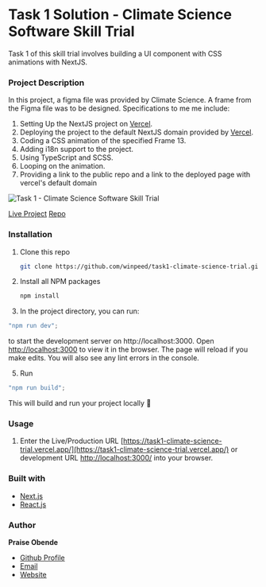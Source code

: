 # Task 1 Solution - Climate Science Software Skill Trial

Task 1 of this skill trial involves building a UI component with CSS animations with NextJS.

### Project Description

In this project, a figma file was provided by Climate Science. A frame from the Figma file was to be designed. Specifications to me me include:

1. Setting Up the NextJS project on [Vercel](https://vercel.com/ "Vercel").
2. Deploying the project to the default NextJS domain provided by [Vercel](https://vercel.com/ "Vercel").
3. Coding a CSS animation of the specified Frame 13.
4. Adding i18n support to the project.
5. Using TypeScript and SCSS.
6. Looping on the animation.
7. Providing a link to the public repo and a link to the deployed page with vercel's default domain

![Task 1 - Climate Science Software Skill Trial](https://user-images.githubusercontent.com/28057919/156755324-8e79cebf-a2e0-4971-8f93-a68b81ccd6d3.png)


[Live Project](https://task1-climate-science-trial.vercel.app/ "Live Project")
[Repo](https://github.com/winpeed/task1-climate-science-trial "Repo")

### Installation

1. Clone this repo
   ```sh
   git clone https://github.com/winpeed/task1-climate-science-trial.git
   ```
2. Install all NPM packages

   ```sh
   npm install
   ```

3. In the project directory, you can run:

```js
"npm run dev";
```

to start the development server on http://localhost:3000.
Open [http://localhost:3000](http://localhost:3000) to view it in the browser. The page will reload if you make edits. You will also see any lint errors in the console.

5. Run

```js
"npm run build";
```

This will build and run your project locally 🚀

### Usage

1. Enter the Live/Production URL [https://task1-climate-science-trial.vercel.app/](https://task1-climate-science-trial.vercel.app/) or development URL [http://localhost:3000/](http://localhost:3000/) into your browser.

### Built with

- [Next.js](https://nextjs.org/)
- [React.js](https://reactjs.org/)

### Author

**Praise Obende**

- [Github Profile](https://github.com/winpeed "winpeed")
- [Email](mailto:praiseobende@yahoo.com?subject=Hi% "Hi!")
- [Website](https://winpeed.com "Welcome")

